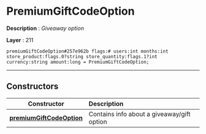# PremiumGiftCodeOption

**Description** : *Giveaway option*

**Layer** : 211

```tl
premiumGiftCodeOption#257e962b flags:# users:int months:int store_product:flags.0?string store_quantity:flags.1?int currency:string amount:long = PremiumGiftCodeOption;
```

---

## Constructors

| Constructor | Description |
| :---: | :--- |
| [**premiumGiftCodeOption**](constructor/premiumGiftCodeOption) | Contains info about a giveaway/gift option |